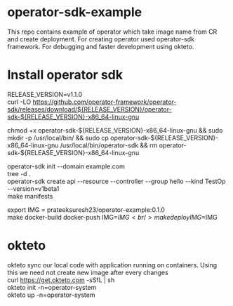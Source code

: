 # operator-sdk-example

This repo contains example of operator which take image name from CR and create deployment. For creating operator used operator-sdk framework. For debugging and faster development using okteto.

# Install operator sdk
RELEASE_VERSION=v1.1.0 <br />
curl -LO https://github.com/operator-framework/operator-sdk/releases/download/${RELEASE_VERSION}/operator-sdk-${RELEASE_VERSION}-x86_64-linux-gnu <br />

chmod +x operator-sdk-${RELEASE_VERSION}-x86_64-linux-gnu && sudo mkdir -p /usr/local/bin/ && sudo cp operator-sdk-${RELEASE_VERSION}-x86_64-linux-gnu /usr/local/bin/operator-sdk && rm operator-sdk-${RELEASE_VERSION}-x86_64-linux-gnu

operator-sdk init --domain example.com <br />
tree -d . <br />
operator-sdk create api --resource --controller --group hello --kind TestOp --version=v1beta1 <br />
make manifests <br />

export IMG = prateeksuresh23/operator-example:0.1.0 <br />
make docker-build docker-push IMG=$IMG <br />
make deploy IMG=$IMG <br />

# okteto
okteto sync our local code with application running on containers. Using this we need not create new image after every changes <br />
curl https://get.okteto.com -sSfL | sh <br />
okteto init -n=operator-system <br />
okteto up -n=operator-system <br />